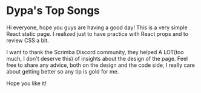 # Dypa's Top Songs

Hi everyone, hope you guys are having a good day!
This is a very simple React static page. I realized just to have practice with React props and to review CSS a bit. 

I want to thank the Scrimba Discord community, they helped A LOT(too much, I don't deserve this) of insights about the design of the page.
Feel free to share any advice, both on the design and the code side, I really care about getting better so any tip is gold for me.

Hope you like it!
